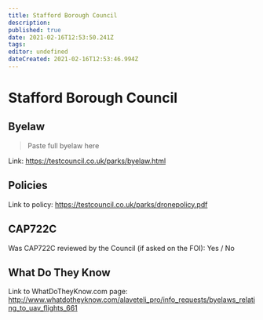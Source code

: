 ```yaml
---
title: Stafford Borough Council
description: 
published: true
date: 2021-02-16T12:53:50.241Z
tags: 
editor: undefined
dateCreated: 2021-02-16T12:53:46.994Z
---
```


# Stafford Borough Council


## Byelaw
> Paste full byelaw here

Link:
https://testcouncil.co.uk/parks/byelaw.html

## Policies
Link to policy:
https://testcouncil.co.uk/parks/dronepolicy.pdf

## CAP722C

Was CAP722C reviewed by the Council (if asked on the FOI): Yes / No

## What Do They Know

Link to WhatDoTheyKnow.com page:
http://www.whatdotheyknow.com/alaveteli_pro/info_requests/byelaws_relating_to_uav_flights_661

